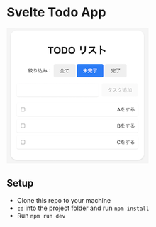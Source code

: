 # Svelte Todo App
![sample](./sample.png)

## Setup
- Clone this repo to your machine
- `cd` into the project folder and run `npm install`
- Run `npm run dev`
